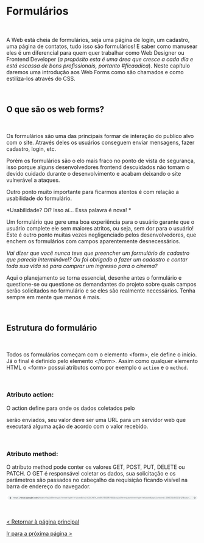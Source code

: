# Formulários
  
  
&nbsp;
  
   
 A Web está cheia de formulários, seja uma página de login, um cadastro, uma página de contatos, tudo isso são formulários! E saber como manusear eles é um diferencial para quem quer trabalhar como Web Designer ou Frontend Developer (*a propósito esta é uma área que cresce a cada dia e está escassa de bons profissionais, portanto #ficaadica*). 
Neste capítulo daremos uma introdução aos Web Forms como são chamados e como estiliza-los através do CSS. 
  
  
&nbsp;
  
   
 ## O que são os web forms?
   
  
&nbsp;
  
   
 Os formulários são uma das principais formar de interação do publico alvo com o site. Através deles os usuários conseguem enviar mensagens, fazer cadastro, login, etc. 
   
Porém os formulários são o elo mais fraco no ponto de vista de segurança, isso porque alguns desenvolvedores frontend descuidados não tomam o devido cuidado durante o desenvolvimento e acabam deixando o site vulnerável a ataques.
  
Outro ponto muito importante para ficarmos atentos é com relação a usabilidade do formulário.

*Usabilidade? Oi? Isso aí… Essa palavra é nova! *

Um formulário que gere uma boa experiência para o usuário garante que o usuário complete ele sem maiores atritos, ou seja, sem dor para o usuário! Este é outro ponto muitas vezes negligenciado pelos desenvolvedores, que enchem os formulários com campos aparentemente desnecessários. 

*Vai dizer que você nunca teve que preencher um formulário de cadastro que parecia interminável?
Ou foi obrigado a fazer um cadastro e contar toda sua vida só para comprar um ingresso para o cinema?*

Aqui o planejamento se torna essencial, desenhe antes o formulário e questione-se ou questione os demandantes do projeto sobre quais campos serão solicitados no formulário e se eles são realmente necessários. Tenha sempre em mente que menos é mais.
  
  
&nbsp;
  
   
 ## Estrutura do formulário
   
  
&nbsp;
  
   
 Todos os formulários começam com o elemento \<form\>, ele define o início. Já o final é definido pelo elemento \</form\>. Assim como qualquer elemento HTML o \<form\> possui atributos como por exemplo o ```action``` e o ```method```.
  
  
&nbsp;
  
   
 ### Atributo action:
 
 O action define para onde os dados coletados pelo <form> serão enviados, seu valor deve ser uma URL para um servidor web que executará alguma ação de acordo com o valor recebido.
  
  
&nbsp;
  
   
 ### Atributo method:
 
 O atributo method pode conter os valores GET, POST, PUT, DELETE ou PATCH. O GET é responsável coletar os dados, sua solicitação e os parâmetros são passados no cabeçalho da requisição ficando visível na barra de endereço do navegador. 
 
![Method GET](imagens/method.png)
   
   


  
  
&nbsp;
  
   
[< Retornar à página principal](../README.md)
  
  
[Ir para a próxima página >](15-Elementos-semânticos.md)
